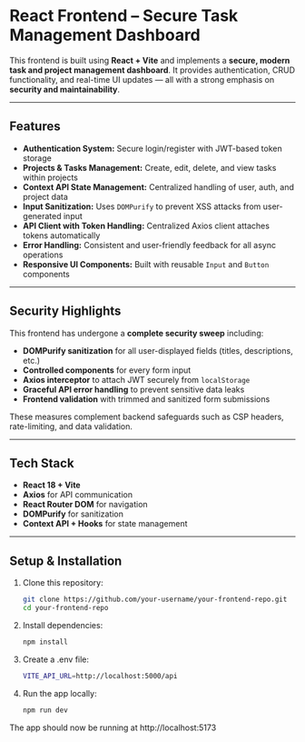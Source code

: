 # React Frontend – Secure Task Management Dashboard

This frontend is built using **React + Vite** and implements a **secure, modern task and project management dashboard**. It provides authentication, CRUD functionality, and real-time UI updates — all with a strong emphasis on **security and maintainability**.

---

## Features

- **Authentication System:** Secure login/register with JWT-based token storage  
- **Projects & Tasks Management:** Create, edit, delete, and view tasks within projects  
- **Context API State Management:** Centralized handling of user, auth, and project data  
- **Input Sanitization:** Uses `DOMPurify` to prevent XSS attacks from user-generated input  
- **API Client with Token Handling:** Centralized Axios client attaches tokens automatically  
- **Error Handling:** Consistent and user-friendly feedback for all async operations  
- **Responsive UI Components:** Built with reusable `Input` and `Button` components  

---

## Security Highlights

This frontend has undergone a **complete security sweep** including:

- **DOMPurify sanitization** for all user-displayed fields (titles, descriptions, etc.)
- **Controlled components** for every form input
- **Axios interceptor** to attach JWT securely from `localStorage`
- **Graceful API error handling** to prevent sensitive data leaks
- **Frontend validation** with trimmed and sanitized form submissions

These measures complement backend safeguards such as CSP headers, rate-limiting, and data validation.

---

## Tech Stack

- **React 18 + Vite**
- **Axios** for API communication
- **React Router DOM** for navigation
- **DOMPurify** for sanitization
- **Context API + Hooks** for state management

---

## Setup & Installation

1. Clone this repository:
   ```bash
   git clone https://github.com/your-username/your-frontend-repo.git
   cd your-frontend-repo
   ```
2. Install dependencies:
   ```bash
   npm install
   ```
3. Create a .env file:
   ```bash
   VITE_API_URL=http://localhost:5000/api
   ```
4. Run the app locally:
   ```bash
   npm run dev
   ```
The app should now be running at http://localhost:5173